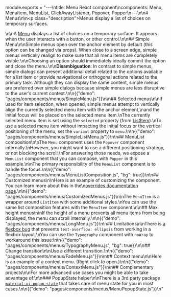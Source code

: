 module.exports = "---\ntitle: Menu React component\ncomponents: Menu, MenuItem, MenuList, ClickAwayListener, Popover, Popper\n---\n\n# Menus\n\n<p class=\"description\">Menus display a list of choices on temporary surfaces.</p>\n\nA [Menu](https://material.io/design/components/menus.html) displays a list of choices on a temporary surface. It appears when the user interacts with a button, or other control.\n\n## Simple Menu\n\nSimple menus open over the anchor element by default (this option can be changed via props). When close to a screen edge, simple menus vertically realign to make sure that all menu items are completely visible.\n\nChoosing an option should immediately ideally commit the option and close the menu.\n\n**Disambiguation**: In contrast to simple menus, simple dialogs can present additional detail related to the options available for a list item or provide navigational or orthogonal actions related to the primary task. Although they can display the same content, simple menus are preferred over simple dialogs because simple menus are less disruptive to the user’s current context.\n\n{{\"demo\": \"pages/components/menus/SimpleMenu.js\"}}\n\n## Selected menus\n\nIf used for item selection, when opened, simple menus attempt to vertically align the currently selected menu item with the anchor element,\nand the initial focus will be placed on the selected menu item.\nThe currently selected menu item is set using the `selected` property (from [ListItem](/api/list-item/)).\nTo use a selected menu item without impacting the initial focus or the vertical positioning of the menu, set the `variant` property to `menu`.\n\n{{\"demo\": \"pages/components/menus/SimpleListMenu.js\"}}\n\n## MenuList composition\n\nThe `Menu` component uses the `Popover` component internally.\nHowever, you might want to use a different positioning strategy, or not blocking the scroll.\nFor answering those needs, we expose a `MenuList` component that you can compose, with `Popper` in this example.\n\nThe primary responsibility of the `MenuList` component is to handle the focus.\n\n{{\"demo\": \"pages/components/menus/MenuListComposition.js\", \"bg\": true}}\n\n## Customized menus\n\nHere is an example of customizing the component. You can learn more about this in the\n[overrides documentation page](/customization/components/).\n\n{{\"demo\": \"pages/components/menus/CustomizedMenus.js\"}}\n\nThe `MenuItem` is a wrapper around `ListItem` with some additional styles.\nYou can use the same list composition features with the `MenuItem` component:\n\n## Max height menus\n\nIf the height of a menu prevents all menu items from being displayed, the menu can scroll internally.\n\n{{\"demo\": \"pages/components/menus/LongMenu.js\"}}\n\n## Limitations\n\nThere is [a flexbox bug](https://bugs.chromium.org/p/chromium/issues/detail?id=327437) that prevents `text-overflow: ellipsis` from working in a flexbox layout.\nYou can use the `Typography` component with `noWrap` to workaround this issue:\n\n{{\"demo\": \"pages/components/menus/TypographyMenu.js\", \"bg\": true}}\n\n## Change transition\n\nUse a different transition.\n\n{{\"demo\": \"pages/components/menus/FadeMenu.js\"}}\n\n## Context menu\n\nHere is an example of a context menu. (Right click to open.)\n\n{{\"demo\": \"pages/components/menus/ContextMenu.js\"}}\n\n## Complementary projects\n\nFor more advanced use cases you might be able to take advantage of:\n\n### PopupState helper\n\nThere is a 3rd party package [`material-ui-popup-state`](https://github.com/jcoreio/material-ui-popup-state) that takes care of menu state for you in most cases.\n\n{{\"demo\": \"pages/components/menus/MenuPopupState.js\"}}\n"